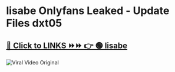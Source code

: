 
 # lisabe Onlyfans Leaked - Update Files dxt05

## <h2><a href="https://clipsfans.com/lisabe&ref=git">🔗 Click to LINKS ⏩⏩ 👉 🟢 lisabe </a></h2>

<a href="https://clipsfans.com/lisabe&ref=git" rel="nofollow" data-target="animated-image.originalLink"><img src="https://i.ibb.co.com/xMMVF88/686577567.gif" alt="Viral Video Original" style="max-width: 100%; display: inline-block;" data-target="animated-image.originalImage"></a>

